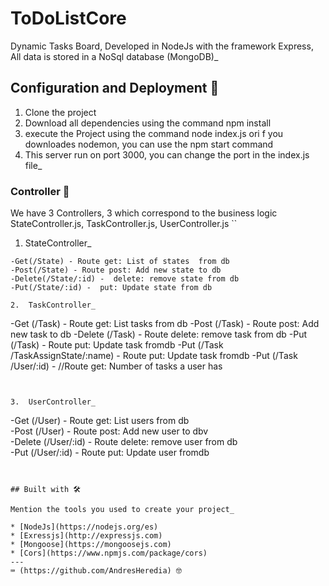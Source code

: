 
# ToDoListCore

Dynamic Tasks Board, Developed in NodeJs with the framework Express,
All data  is stored in a NoSql database (MongoDB)_

## Configuration and Deployment 🚀

1.	Clone the project
2.	Download all  dependencies using  the command npm install
3.	execute the Project using the command node index.js  ori f you downloades nodemon, you can use the npm start command
4.	This server run  on port 3000, you can change the port in the index.js file_



### Controller 🔧

We have 3 Controllers, 3 
which correspond to the business logic 
StateController.js, TaskController.js, UserController.js
``
1.  StateController_

```
-Get(/State) - Route get: List of states  from db  
-Post(/State) - Route post: Add new state to db    
-Delete(/State/:id) -  delete: remove state from db    
-Put(/State/:id) -  put: Update state from db

2.	TaskController_

```
-Get (/Task) - Route get: List tasks from db
-Post (/Task) - Route post: Add new task to db
-Delete (/Task) - Route delete: remove task from db
-Put (/Task) - Route put: Update task fromdb
-Put (/Task /TaskAssignState/:name) - Route put: Update task fromdb
-Put (/Task /User/:id) - //Route get: Number of tasks a user has

```


3.	UserController_

```
-Get (/User) - Route get: List users from db    
-Post (/User) - Route post: Add new user to dbv    
-Delete (/User/:id) - Route delete: remove user from db    
-Put (/User/:id) - Route put: Update user fromdb


```


## Built with 🛠️

Mention the tools you used to create your project_

* [NodeJs](https://nodejs.org/es) 
* [Exressjs](http://expressjs.com) 
* [Mongoose](https://mongoosejs.com)
* [Cors](https://www.npmjs.com/package/cors)
---
⌨️ (https://github.com/AndresHeredia) 🤓
